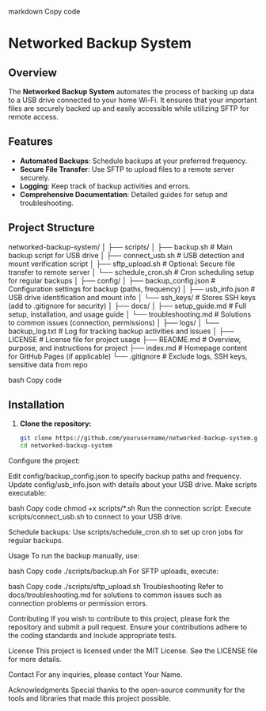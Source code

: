markdown
Copy code
# Networked Backup System

## Overview
The **Networked Backup System** automates the process of backing up data to a USB drive connected to your home Wi-Fi. It ensures that your important files are securely backed up and easily accessible while utilizing SFTP for remote access.

## Features
- **Automated Backups**: Schedule backups at your preferred frequency.
- **Secure File Transfer**: Use SFTP to upload files to a remote server securely.
- **Logging**: Keep track of backup activities and errors.
- **Comprehensive Documentation**: Detailed guides for setup and troubleshooting.

## Project Structure
networked-backup-system/ │ ├── scripts/ │ ├── backup.sh # Main backup script for USB drive │ ├── connect_usb.sh # USB detection and mount verification script │ ├── sftp_upload.sh # Optional: Secure file transfer to remote server │ └── schedule_cron.sh # Cron scheduling setup for regular backups │ ├── config/ │ ├── backup_config.json # Configuration settings for backup (paths, frequency) │ ├── usb_info.json # USB drive identification and mount info │ └── ssh_keys/ # Stores SSH keys (add to .gitignore for security) │ ├── docs/ │ ├── setup_guide.md # Full setup, installation, and usage guide │ └── troubleshooting.md # Solutions to common issues (connection, permissions) │ ├── logs/ │ └── backup_log.txt # Log for tracking backup activities and issues │ ├── LICENSE # License file for project usage ├── README.md # Overview, purpose, and instructions for project ├── index.md # Homepage content for GitHub Pages (if applicable) └── .gitignore # Exclude logs, SSH keys, sensitive data from repo

bash
Copy code

## Installation
1. **Clone the repository:**
   ```bash
   git clone https://github.com/yourusername/networked-backup-system.git
   cd networked-backup-system
Configure the project:

Edit config/backup_config.json to specify backup paths and frequency.
Update config/usb_info.json with details about your USB drive.
Make scripts executable:

bash
Copy code
chmod +x scripts/*.sh
Run the connection script: Execute scripts/connect_usb.sh to connect to your USB drive.

Schedule backups: Use scripts/schedule_cron.sh to set up cron jobs for regular backups.

Usage
To run the backup manually, use:

bash
Copy code
./scripts/backup.sh
For SFTP uploads, execute:

bash
Copy code
./scripts/sftp_upload.sh
Troubleshooting
Refer to docs/troubleshooting.md for solutions to common issues such as connection problems or permission errors.

Contributing
If you wish to contribute to this project, please fork the repository and submit a pull request. Ensure your contributions adhere to the coding standards and include appropriate tests.

License
This project is licensed under the MIT License. See the LICENSE file for more details.

Contact
For any inquiries, please contact Your Name.

Acknowledgments
Special thanks to the open-source community for the tools and libraries that made this project possible.
